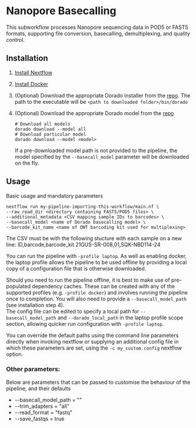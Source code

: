 # Nanopore Basecalling

This subworkflow processes Nanopore sequencing data in POD5 or FAST5 formats, supporting file conversion, basecalling, demultiplexing, and quality control.

## Installation

1. [Install Nextflow](https://www.nextflow.io/docs/latest/install.html)

2. [Install Docker](https://docs.docker.com/engine/install/)

3. (Optional) Download the appropriate Dorado installer from the [repo](https://github.com/nanoporetech/dorado#installation). The path to the executable will be `<path to downloaded folder>/bin/dorado`

4. (Optional) Download the appropriate Dorado model from the [repo](https://github.com/nanoporetech/dorado/#available-basecalling-models)

   ```
   # Download all models
   dorado download --model all
   # Download particular model
   dorado download --model <model>
   ```

   If a pre-downloaded model path is not provided to the pipeline, the model specified by the `--basecall_model` parameter will be downloaded on the fly.

## Usage
Basic usage and mandatory parameters

```
nextflow run my-pipeline-importing-this-workflow/main.nf \
--raw_read_dir <directory containing FAST5/POD5 files> \
--additional_metadata <CSV mapping sample IDs to barcodes> \
--basecall_model <name of Dorado basecalling model> \
--barcode_kit_name <name of ONT barcoding kit used for multiplexing>
```

The CSV must be with the following stucture with each sample on a new line: 
ID,barcode,barcode_kit
21GUS-SR-008,01,SQK-NBD114-24

You can run the pipeline with `-profile laptop`. As well as enabling docker, the laptop profile allows the pipeline to be used offline by providing a local copy of a configuration file that is otherwise downloaded.

Should you need to run the pipeline offline, it is best to make use of pre-populated dependency caches. These can be created with any of the supported profiles (e.g. `-profile docker`) and involves running the pipeline once to completion. You will also need to provide a `--basecall_model_path` (see installation step 4).  
The config file can be edited to specify a local path for `--basecall_model_path` and `--dorado_local_path` in the laptop profile scope section, allowing quicker run configuration with `-profile laptop`.

You can override the default paths using the command line parameters directly when invoking nextflow or supplying an additional config file in which these parameters are set, using the `-c my_custom.config` nextflow option.

### Other parameters:

Below are parameters that can be passed to customise the behaviour of the pipeline, and their defaults

- --basecall_model_path = ""
- --trim_adapters = "all"
- --read_format = "fastq"
- --save_fastqs = true